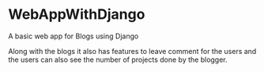 # WebAppWithDjango

A basic web app  for Blogs using Django

Along with the blogs it also has features to leave comment for the users and the users can also see
the number of projects done by the blogger.
